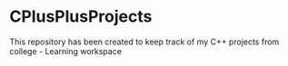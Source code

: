 # CPlusPlusProjects
This repository has been created to keep track of my C++ projects from college - Learning workspace
